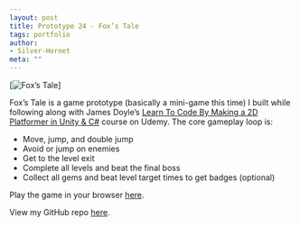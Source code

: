 ```yaml
---
layout: post
title: Prototype 24 - Fox’s Tale
tags: portfolio
author:
- Silver-Hornet
meta: ""
---
```


[![Fox’s Tale]({{site.url}}/foxs-tale.gif)]


Fox’s Tale is a game prototype (basically a mini-game this time) I built while following along with James Doyle’s [Learn To Code By Making a 2D Platformer in Unity & C#](https://www.udemy.com/course/unityplatformer/) course on Udemy. The core gameplay loop is:

- Move, jump, and double jump
- Avoid or jump on enemies
- Get to the level exit
- Complete all levels and beat the final boss
- Collect all gems and beat level target times to get badges (optional)

Play the game in your browser [here](https://play.unity.com/mg/other/james-doyle-s-fox-s-tale).

View my GitHub repo [here](https://github.com/silver-hornet/james-doyle-2d-platformer).